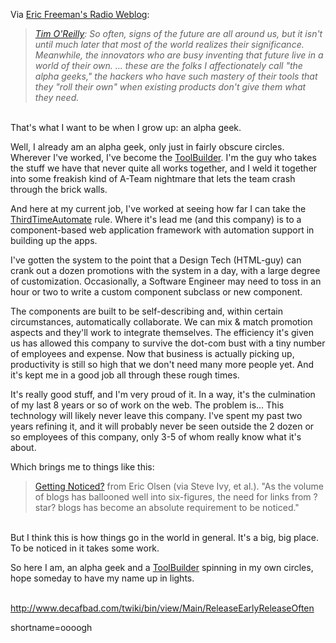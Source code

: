 <p>Via <a href="http://westcot.go.com/users/0000001/2002/04/10.html#a108">Eric Freeman's Radio Weblog</a>:<br />
<blockquote><i><a href="http://www.oreillynet.com/pub/a/network/2002/04/09/future.html">Tim O'Reilly</a>: So often, signs of the future are all around us, but it isn't until much later that most of the world realizes their significance. Meanwhile, the innovators who are busy inventing that future live in a world of their own. ... these are the folks I affectionately call "the alpha geeks," the hackers who have such mastery of their tools that they "roll their own" when existing products don't give them what they need.</i></blockquote><br />
That's what I want to be when I grow up:  an alpha geek.</p>
<p>Well, I already am an alpha geek, only just in fairly obscure circles.  Wherever I've worked, I've become the <a href="http://www.decafbad.com/twiki/bin/view/Main/ToolBuilder">ToolBuilder</a>.  I'm the guy who takes the stuff we have that never quite all works together, and I weld it together into some freakish kind of A-Team nightmare that lets the team crash through the brick walls.</p>
<p>And here at my current job, I've worked at seeing how far I can take the <a href="http://www.decafbad.com/twiki/bin/view/Main/ThirdTimeAutomate">ThirdTimeAutomate</a> rule.  Where it's lead me (and this company) is to a component-based web application framework with automation support in building up the apps.</p>
<p>I've gotten the system to the point that a Design Tech (HTML-guy) can crank out a dozen promotions with the system in a day, with a large degree of customization.  Occasionally, a Software Engineer may need to toss in an hour or two to write a custom component subclass or new component.</p>
<p>The components are built to be self-describing and, within certain circumstances, automatically collaborate.  We can mix &amp; match promotion aspects and they'll work to integrate themselves.  The efficiency it's given us has allowed this company to survive the dot-com bust with a tiny number of employees and expense.  Now that business is actually picking up, productivity is still so high that we don't need many more people yet.  And it's kept me in a good job all through these rough times.</p>
<p>It's really good stuff, and I'm very proud of it.  In a way, it's the culmination of my last 8 years or so of work on the web.  The problem is...  This technology will likely never leave this company.  I've spent my past two years refining it, and it will probably never be seen outside the 2 dozen or so employees of this company, only 3-5 of whom really know what it's about.</p>
<p>Which brings me to things like this:<blockquote><a href="http://www.redmonk.net/2002/04/09#item1111">Getting Noticed?</a> from Eric Olsen (via Steve Ivy, et al.).  "As the volume of blogs has ballooned well into six-figures, the need for links from ?star? blogs has become an absolute requirement to be noticed."</blockquote><br />
But I think this is how things go in the world in general.  It's a big, big place.  To be noticed in it takes some work.</p>
<p>So here I am, an alpha geek and a <a href="http://www.decafbad.com/twiki/bin/view/Main/ToolBuilder">ToolBuilder</a> spinning in my own circles, hope someday to have my name up in lights.  </p>
<p></p>
<p><br />
<a href="http://www.decafbad.com/twiki/bin/view/Main/ReleaseEarlyReleaseOften</p>" target="_top">http://www.decafbad.com/twiki/bin/view/Main/ReleaseEarlyReleaseOften</p></a>
<!--more-->
shortname=oooogh
